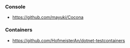 
### Console

 - https://github.com/mayuki/Cocona


### Containers

 - https://github.com/HofmeisterAn/dotnet-testcontainers
 
